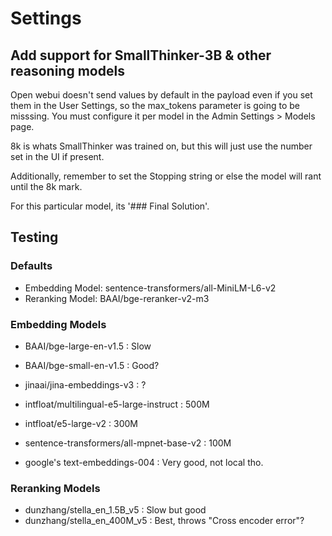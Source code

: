 # Settings

## Add support for SmallThinker-3B & other reasoning models

Open webui doesn't send values by default in the payload even if you set them in the User Settings, so the max_tokens parameter is going to be misssing. You must configure it per model in the Admin Settings > Models page.

8k is whats SmallThinker was trained on, but this will just use the number set in the UI if present.

Additionally, remember to set the Stopping string or else the model will rant until the 8k mark.

For this particular model, its '### Final Solution'.

## Testing

### Defaults

- Embedding Model: sentence-transformers/all-MiniLM-L6-v2
- Reranking Model: BAAI/bge-reranker-v2-m3

### Embedding Models

- BAAI/bge-large-en-v1.5 : Slow
- BAAI/bge-small-en-v1.5 : Good?
- jinaai/jina-embeddings-v3 : ?

- intfloat/multilingual-e5-large-instruct : 500M
- intfloat/e5-large-v2 : 300M
- sentence-transformers/all-mpnet-base-v2 : 100M

- google's text-embeddings-004 : Very good, not local tho.

### Reranking Models

- dunzhang/stella_en_1.5B_v5 : Slow but good
- dunzhang/stella_en_400M_v5 : Best, throws "Cross encoder error"?
